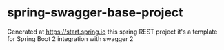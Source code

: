# spring-swagger-base-project
Generated at https://start.spring.io this spring REST project it's a template for Spring Boot 2 integration with swagger 2
